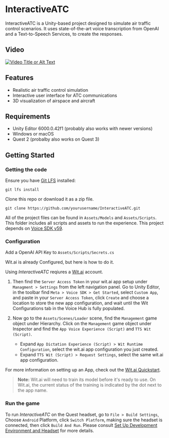 # InteractiveATC

InteractiveATC is a Unity-based project designed to simulate air traffic control scenarios. It uses state-of-the-art voice transcription from OpenAI and a Text-to-Speech Services, to create the responses.

## Video

[![Video Title or Alt Text](https://img.youtube.com/vi/NWjVJQr67Yk/0.jpg)](https://www.youtube.com/watch?v=NWjVJQr67Yk)

## Features

- Realistic air traffic control simulation
- Interactive user interface for ATC communications
- 3D visualization of airspace and aircraft

## Requirements

- Unity Editor 6000.0.42f1 (probably also works with newer versions)
- Windows or macOS
- Quest 2 (probalby also works on Quest 3)

## Getting Started

### Getting the code

Ensure you have [Git LFS](https://git-lfs.github.com/) installed:

```
git lfs install
```

Clone this repo or download it as a zip file.

```
git clone https://github.com/yourusername/InteractiveATC.git
```

All of the project files can be found in `Assets/Models` and `Assets/Scripts`. This folder includes all scripts and assets to run the experience. This project depends on [Voice SDK v59](https://developer.oculus.com/downloads/package/meta-voice-sdk/).

### Configuration

Add a OpenAI API Key to `Assets/Scripts/Secrets.cs`

Wit.ai is already Configured, but here is how to do it.

Using _InteractiveATC_ reqiures a [Wit.ai](https://wit.ai) account.

1. Then find the `Server Access Token` in your wit.ai app setup under `Managment > Settings` from the left navigation panel. Go to Unity Editor, in the toolbar find `Meta > Voice SDK > Get Started`, select `Custom App`, and paste in your `Server Access Token`, click `Create` and choose a location to store the new app configuration, and wait until the Wit Configurations tab in the Voice Hub is fully populated.

2. Now go to the `Assets/Scenes/Loader` scene, find the `Management` game object under Hierarchy. Click on the `Management` game object under Inspector and find the `App Voice Experience (Script)` and `TTS Wit (Script)`.

   - Expand `App Dictation Experience (Script) > Wit Runtime Configuration`, select the wit.ai app configuration you just created.
   - Expand `TTS Wit (Script) > Request Settings`, select the same wit.ai app configuration.

For more information on setting up an App, check out the [Wit.ai Quickstart](https://wit.ai/docs/quickstart).

> **Note:** Wit.ai will need to train its model before it's ready to use. On Wit.ai, the current status of the training is indicated by the dot next to the app name.

### Run the game

To run _InteractiveATC_ on the Quest headset, go to `File > Build Settings`, Choose `Android` Platform, click `Switch Platform`, making sure the headset is connected, then click `Build And Run`. Please consult [Set Up Development Environment and Headset](https://developer.oculus.com/documentation/unity/unity-env-device-setup/) for more details.
